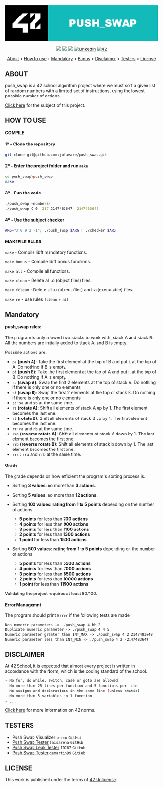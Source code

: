 <p align="center">
  <img src="https://github.com/jotavare/jotavare/blob/main/42/banner/42_banner_push_swap.png">
</p>

<p align="center">
	<img src="https://img.shields.io/badge/status-finished-success?color=%2312bab9&style=flat-square" />
	<img src="https://img.shields.io/github/languages/top/jotavare/libft?color=%2312bab9&style=flat-square" />
	<img src="https://img.shields.io/github/last-commit/jotavare/libft?color=%2312bab9&style=flat-square" />
	<a href='https://www.linkedin.com/in/joaoptoliveira' target="_blank"><img alt='Linkedin' src='https://img.shields.io/badge/LinkedIn-100000?style=flat-square&logo=Linkedin&logoColor=white&labelColor=0A66C2&color=0A66C2'/></a>
	<a href='https://profile.intra.42.fr/users/jotavare' target="_blank"><img alt='42' src='https://img.shields.io/badge/Porto-100000?style=flat-square&logo=42&logoColor=white&labelColor=000000&color=000000'/></a>
</p>

<p align="center">
	<a href="#about">About</a> •
	<a href="#how-to-use">How to use</a> •
	<a href="#mandatory">Mandatory</a> •
	<a href="#bonus">Bonus</a> •
	<a href="#disclaimer">Disclaimer</a> •
	<a href="#testers">Testers</a> •
	<a href="#license">License</a>
</p>

## ABOUT
push_swap is a 42 school algorithm project where we must sort a given list of random numbers with a limited set of instructions, using the lowest possible number of actions.

<a href="https://github.com/jotavare/push_swap/blob/master/subject/en_subject_push_swap.pdf">Click here</a> for the subject of this project.

## HOW TO USE
#### COMPILE
#### 1º - Clone the repository
```bash
git clone git@github.com:jotavare/push_swap.git
```
#### 2º - Enter the project folder and run `make`
```bash
cd push_swap\push_swap
make
```
#### 3º - Run the code
```bash
./push_swap <numbers>
./push_swap 9 0 -217 2147483647 -2147483648
```
#### 4º - Use the subject checker
```bash
ARG="3 0 9 2 -1"; ./push_swap $ARG | ./checker $ARG
```

#### MAKEFILE RULES

`make` - Compile libft mandatory functions.

``make bonus`` - Compile libft bonus functions.

``make all`` - Compile all functions.

``make clean`` - Delete all .o (object files) files.

``make fclean`` - Delete all .o (object files) and .a (executable) files.

``make re`` - use rules `fclean` + `all`


## Mandatory
#### push_swap rules:
The program is only allowed two stacks to work with, stack A and stack B. All the numbers are initially added to stack A, and B is empty.

Possible actions are:

* ```pa``` **(push A)**: Take the first element at the top of B and put it at the top of A. Do nothing if B is empty.
* ```pb``` **(push B)**: Take the first element at the top of A and put it at the top of B. Do nothing if A is empty.
* ```sa``` **(swap A)**: Swap the first 2 elements at the top of stack A. Do nothing if there is only one or no elements.
* ```sb``` **(swap B)**: Swap the first 2 elements at the top of stack B. Do nothing if there is only one or no elements.
* ```ss```: ```sa``` and ```sb``` at the same time.
* ```ra``` **(rotate A)**: Shift all elements of stack A up by 1. The first element becomes the last one.
* ```rb``` **(rotate B)**: Shift all elements of stack B up by 1. The first element becomes the last one.
* ```rr```: ```ra``` and ```rb``` at the same time.
* ```rra``` **(reverse rotate A)**: Shift all elements of stack A down by 1. The last element becomes the first one.
* ```rrb``` **(reverse rotate B)**: Shift all elements of stack b down by 1. The last element becomes the first one.
* ```rrr``` : ```rra``` and ```rrb``` at the same time.

#### Grade
The grade depends on how efficient the program's sorting process is.
 
* Sorting **3 values**: no more than **3 actions**.
* Sorting **5 values**: no more than **12 actions**.
* Sorting **100 values**: **rating from 1 to 5 points** depending on the number of actions:

  * **5 points** for less than **700 actions**
  * **4 points** for less than **900 actions**
  * **3 points** for less than **1100 actions**
  * **2 points** for less than **1300 actions**
  * **1 point** for less than **1500 actions**
* Sorting **500 values**: **rating from 1 to 5 points** depending on the number of actions:

  * **5 points** for less than **5500 actions**
  * **4 points** for less than **7000 actions**
  * **3 points** for less than **8500 actions**
  * **2 points** for less than **10000 actions**
  * **1 point** for less than **11500 actions**

Validating the project requires at least 80/100.

#### Error Managemnt
The program should print `Error` if the following tests are made:
```
Non numeric parameters -> ./push_swap 4 bb 2
Duplicate numeric parameter -> ./push_swap 4 4 5
Numeric parameter greater than INT_MAX -> ./push_swap 4 2 2147483648
Numeric parameter less than INT_MIN -> ./push_swap 4 2 -2147483649
```

## DISCLAIMER
At 42 School, it is expected that almost every project is written in accordance with the Norm, which is the coding standard of the school.

```bash
- No for, do while, switch, case or goto are allowed
- No more than 25 lines per function and 5 functions per file
- No assigns and declarations in the same line (unless static)
- No more than 5 variables in 1 function
- ...
```

<a href="https://github.com/jotavare/jotavare/blob/main/42/pdf/en_norm.pdf">Click here</a> for more information on 42 norms.

## TESTERS
- [Push Swap Visualizer](https://github.com/o-reo/push_swap_visualizer) `o-reo` `GitHub`
- [Push Swap Tester](https://github.com/laisarena/push_swap_tester) `laisarena` `GitHub`
- [Push Swap Leak Tester](https://github.com/IDC87/push_swap_leak_tester) `IDC87` `GitHub`
- [Push Swap Tester](https://github.com/gemartin99/Push-Swap-Tester) `gemartin99` `GitHub`

## LICENSE
<p>
This work is published under the terms of <a href="https://github.com/jotavare/jotavare/blob/main/LICENSE">42 Unlicense</a>.
</p>

